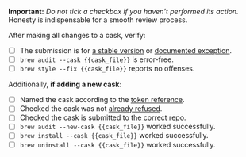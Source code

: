**Important:** *Do not tick a checkbox if you haven’t performed its action.* Honesty is indispensable for a smooth review process.

After making all changes to a cask, verify:

- [ ] The submission is for [a stable version](https://github.com/Homebrew/brew/blob/master/docs/Acceptable-Casks.md#stable-versions) or [documented exception](https://github.com/Homebrew/brew/blob/master/docs/Acceptable-Casks.md#but-there-is-no-stable-version).
- [ ] `brew audit --cask {{cask_file}}` is error-free.
- [ ] `brew style --fix {{cask_file}}` reports no offenses.

Additionally, **if adding a new cask**:

- [ ] Named the cask according to the [token reference](https://github.com/Homebrew/homebrew-cask/blob/master/doc/cask_language_reference/token_reference.md).
- [ ] Checked the cask was not [already refused](https://github.com/Homebrew/homebrew-cask/search?q=is%3Aclosed&type=Issues).
- [ ] Checked the cask is submitted to [the correct repo](https://github.com/Homebrew/homebrew-cask/blob/master/doc/development/adding_a_cask.md#finding-a-home-for-your-cask).
- [ ] `brew audit --new-cask {{cask_file}}` worked successfully.
- [ ] `brew install --cask {{cask_file}}` worked successfully.
- [ ] `brew uninstall --cask {{cask_file}}` worked successfully.
